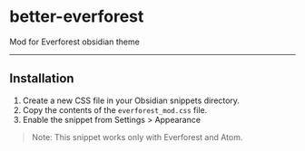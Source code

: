 # better-everforest
Mod for Everforest obsidian theme
***
## Installation
1. Create a new CSS file in your Obsidian snippets directory.
2. Copy the contents of the `everforest_mod.css` file.
3. Enable the snippet from Settings > Appearance

> Note: This snippet works only with Everforest and Atom.
